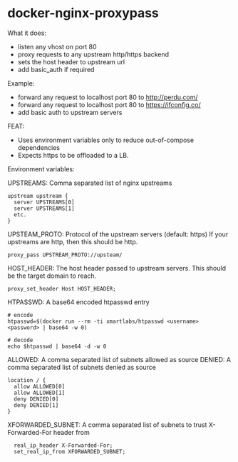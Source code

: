 # docker-nginx-proxypass

What it does:

  - listen any vhost on port 80
  - proxy requests to any upstream http/https backend
  - sets the host header to upstream url
  - add basic_auth if required

Example:
  - forward any request to localhost port 80 to http://perdu.com/
  - forward any request to localhost port 80 to https://ifconfig.co/
  - add basic auth to upstream servers

FEAT:
  - Uses environment variables only to reduce out-of-compose dependencies
  - Expects https to be offloaded to a LB.

Environment variables:

UPSTREAMS:     Comma separated list of nginx upstreams
```
upstream upstream {
  server UPSTREAMS[0]
  server UPSTREAMS[1]
  etc.
}
```

UPSTEAM_PROTO: Protocol of the upstream servers (default: https)
If your upstreams are http, then this should be http.
```
proxy_pass UPSTREAM_PROTO://upsteam/
```

HOST_HEADER: The host header passed to upstream servers.
This should be the target domain to reach.
```
proxy_set_header Host HOST_HEADER;
```

HTPASSWD: A base64 encoded htpasswd entry
```
# encode
htpasswd=$(docker run --rm -ti xmartlabs/htpasswd <username> <password> | base64 -w 0)

# decode
echo $htpasswd | base64 -d -w 0
```

ALLOWED: A comma separated list of subnets allowed as source
DENIED:  A comma separated list of subnets denied as source
```
location / {
  allow ALLOWED[0]
  allow ALLOWED[1]
  deny DENIED[0]
  deny DENIED[1]
}
```

XFORWARDED_SUBNET: A comma separated list of subnets to trust X-Forwarded-For header from
```
  real_ip_header X-Forwarded-For;
  set_real_ip_from XFORWARDED_SUBNET;
```

